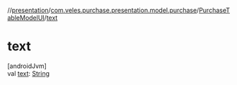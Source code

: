 //[presentation](../../../index.md)/[com.veles.purchase.presentation.model.purchase](../index.md)/[PurchaseTableModelUI](index.md)/[text](text.md)

# text

[androidJvm]\
val [text](text.md): [String](https://kotlinlang.org/api/latest/jvm/stdlib/kotlin/-string/index.html)
